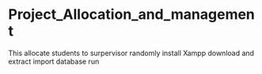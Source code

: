 # Project_Allocation_and_management
This allocate students to surpervisor randomly
install Xampp
download and extract
import database
run
